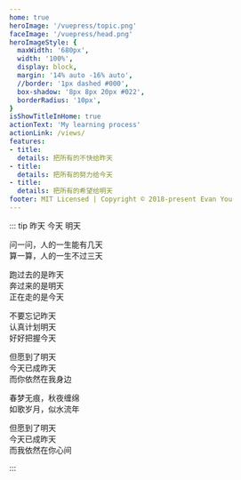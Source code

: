 ```yaml
---
home: true
heroImage: '/vuepress/topic.png'
faceImage: '/vuepress/head.png'
heroImageStyle: {
  maxWidth: '680px',
  width: '100%',
  display: block,
  margin: '14% auto -16% auto',
  //border: '1px dashed #000',
  box-shadow: '8px 8px 20px #022',
  borderRadius: '10px',
}
isShowTitleInHome: true
actionText: 'My learning process'
actionLink: /views/
features:
- title: 
  details: 把所有的不快给昨天
- title: 
  details: 把所有的努力给今天
- title: 
  details: 把所有的希望给明天
footer: MIT Licensed | Copyright © 2018-present Evan You
---
```


<Clock/>

::: tip 昨天 今天 明天

问一问，人的一生能有几天 <br/>
算一算，人的一生不过三天 <br/>

跑过去的是昨天 <br/>
奔过来的是明天 <br/>
正在走的是今天 <br/>

不要忘记昨天 <br/>
认真计划明天 <br/>
好好把握今天 <br/>

但愿到了明天 <br/>
今天已成昨天 <br/>
而你依然在我身边 <br/>

春梦无痕，秋夜缠绵 <br/>
如歌岁月，似水流年 <br/>

但愿到了明天 <br/>
今天已成昨天 <br/>
而我依然在你心间  

:::

<!-- <CanvasNest color='0,23,255' zIndex='-2'></CanvasNest> -->

<script>
  
</script>

<style lang="stylus">
.home .content__default:not(.custom) {
  max-width: 100% !important;
  margin: 0  !important;
  padding: 0 !important;
}
.home .hero h1 {
    display: none;
}
.home img {
   transform: scale(0.8,0.8) !important;
   transition: all 1s!important;
}
.home img:hover {
   //transform: scale(1)!important;
   transition:all 2s !important;
}
.home .features {
    text-align: center;
}
.home .feature p {
    color: #476582 !important;
}
.home .hero .description {
    color: #476582 !important;
}
.wrap {
    display: flex;
    justify-content: center;
    align-items: center;
    width: 100%;
    height: 200px;
    min-height: 10vh;
    position: fixed;
    top: -120%;
    left: -1%;
    background: url(https://img.shields.io/github/stars/zpj80231/znote?style=social) right,url(https://img.shields.io/github/forks/zpj80231/znote?style=social) right;
    background-repeat: no-repeat, no-repeat;
    background-position-y: 20%, 20%;
    background-position-x: 86%, 98%;
}

@media screen and (max-width: 780px) and (min-width: 541px){
  .wrap {
    background: none;
  }
  .clock {
    max-width: 230px !important;
    max-height: 230px !important;
    margin-top: 33% !important;
  }
  .home img {
    max-width: 520px !important;
  }
}

@media screen and (max-width: 540px) and (min-width: 481px){
  .wrap {
    background: none;
  }
  .clock {
    max-width: 200px !important;
    max-height: 200px !important;
    margin-top: -10% !important;
  }
  .home img {
    margin: 24% auto -6% auto !important;
    max-width: 380px !important;
  }
}

@media screen and (max-width: 480px) and (min-width: 0px){
  .wrap {
    top:-107%;
    transform: scale(0.68,0.58);
    background: none;
  }
  .home img {    
    margin: 24% auto -6% auto !important;
  }
  .home .feature {
    width: 100%;
    text-align: center;
    color: rgb(71, 101, 130) !important;
    padding: 5px !important;
    margin: -12px;
    margin-left: 0px;
  }
  .clock {
    background: rgba(0, 0, 0, 0) none repeat scroll !important;
    background-image: url() !important;
  }
}
.clock {
  width: 300px !important;
  height: 300px !important;
  margin-top: 12%;
  transition: all 2s;
}
.clock:hover {
  transform: scale(0.55) !important;
  transition: all 2s;
}
/*
.wrap {
  transition: all 2s;
}
.wrap:hover {
  transform: scale(1.05) !important;
  transition: all 2s;
}
*/

</style>


